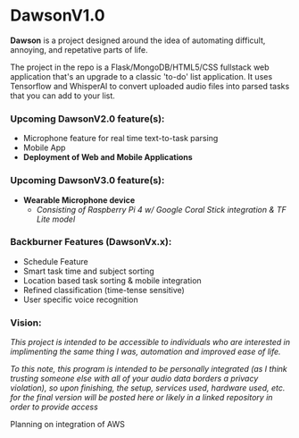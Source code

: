 # DawsonV1.0

**Dawson** is a project designed around the idea of automating difficult, annoying, and repetative parts of life.

The project in the repo is a Flask/MongoDB/HTML5/CSS fullstack web application that's an upgrade to a classic 'to-do' list application. It uses Tensorflow and WhisperAI to convert uploaded audio files into parsed tasks that you can add to your list.

### Upcoming DawsonV2.0 feature(s):
+ Microphone feature for real time text-to-task parsing
+ Mobile App
+ **Deployment of Web and Mobile Applications**

### Upcoming DawsonV3.0 feature(s):
+ **Wearable Microphone device**
  + *Consisting of Raspberry Pi 4 w/ Google Coral Stick integration & TF Lite model*

### Backburner Features (DawsonVx.x):
+ Schedule Feature
+ Smart task time and subject sorting
+ Location based task sorting & mobile integration
+ Refined classification (time-tense sensitive)
+ User specific voice recognition

### Vision:
*This project is intended to be accessible to individuals who are interested in implimenting the same thing I was, automation and improved ease of life.*

*To this note, this program is intended to be personally integrated (as I think trusting someone else with all of your audio data borders a privacy violation), so upon finishing, the setup, services used, hardware used, etc. for the final version will be posted here or likely in a linked repository in order to provide access*

Planning on integration of AWS
